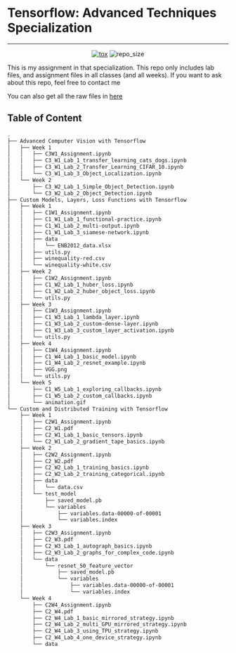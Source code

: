 # Tensorflow: Advanced Techniques Specialization
---

<p align="center">
	<a href="https://github.com/manabil/Tensorflow-Advanced-Techniques-Specialization/actions?workflow=ruff"><img
		alt="tox"
		src="https://github.com/manabil/Tensorflow-Advanced-Techniques-Specialization/workflows/Ruff/badge.svg"></a>
	<img src="https://img.shields.io/github/repo-size/manabil/Tensorflow-Advanced-Techniques-Specialization" alt="repo_size">
</p>

This is my assignment in that specialization. This repo only includes lab files, and assignment files in all classes (and all weeks). If you want to ask about this repo, feel free to contact me

You can also get all the raw files in [here](https://github.com/https-deeplearning-ai/tensorflow-3-public)

## Table of Content

```bash
.
├── Advanced Computer Vision with Tensorflow
│   ├── Week 1
│   │   ├── C3W1_Assignment.ipynb
│   │   ├── C3_W1_Lab_1_transfer_learning_cats_dogs.ipynb
│   │   ├── C3_W1_Lab_2_Transfer_Learning_CIFAR_10.ipynb
│   │   └── C3_W1_Lab_3_Object_Localization.ipynb
│   └── Week 2
│       ├── C3_W2_Lab_1_Simple_Object_Detection.ipynb
│       └── C3_W2_Lab_2_Object_Detection.ipynb
├── Custom Models, Layers, Loss Functions with Tensorflow
│   ├── Week 1
│   │   ├── C1W1_Assignment.ipynb
│   │   ├── C1_W1_Lab_1_functional-practice.ipynb
│   │   ├── C1_W1_Lab_2_multi-output.ipynb
│   │   ├── C1_W1_Lab_3_siamese-network.ipynb
│   │   ├── data
│   │   │   └── ENB2012_data.xlsx
│   │   ├── utils.py
│   │   ├── winequality-red.csv
│   │   └── winequality-white.csv
│   ├── Week 2
│   │   ├── C1W2_Assignment.ipynb
│   │   ├── C1_W2_Lab_1_huber_loss.ipynb
│   │   ├── C1_W2_Lab_2_huber_object_loss.ipynb
│   │   └── utils.py
│   ├── Week 3
│   │   ├── C1W3_Assignment.ipynb
│   │   ├── C1_W3_Lab_1_lambda_layer.ipynb
│   │   ├── C1_W3_Lab_2_custom-dense-layer.ipynb
│   │   ├── C1_W3_Lab_3_custom_layer_activation.ipynb
│   │   └── utils.py
│   ├── Week 4
│   │   ├── C1W4_Assignment.ipynb
│   │   ├── C1_W4_Lab_1_basic_model.ipynb
│   │   ├── C1_W4_Lab_2_resnet_example.ipynb
│   │   ├── VGG.png
│   │   └── utils.py
│   └── Week 5
│       ├── C1_W5_Lab_1_exploring_callbacks.ipynb
│       ├── C1_W5_Lab_2_custom_callbacks.ipynb
│       └── animation.gif
└── Custom and Distributed Training with Tensorflow
    ├── Week 1
    │   ├── C2W1_Assignment.ipynb
    │   ├── C2_W1.pdf
    │   ├── C2_W1_Lab_1_basic_tensors.ipynb
    │   └── C2_W1_Lab_2_gradient_tape_basics.ipynb
    ├── Week 2
    │   ├── C2W2_Assignment.ipynb
    │   ├── C2_W2.pdf
    │   ├── C2_W2_Lab_1_training_basics.ipynb
    │   ├── C2_W2_Lab_2_training_categorical.ipynb
    │   ├── data
    │   │   └── data.csv
    │   └── test_model
    │       ├── saved_model.pb
    │       └── variables
    │           ├── variables.data-00000-of-00001
    │           └── variables.index
    ├── Week 3
    │   ├── C2W3_Assignment.ipynb
    │   ├── C2_W3.pdf
    │   ├── C2_W3_Lab_1_autograph_basics.ipynb
    │   ├── C2_W3_Lab_2_graphs_for_complex_code.ipynb
    │   └── data
    │       └── resnet_50_feature_vector
    │           ├── saved_model.pb
    │           └── variables
    │               ├── variables.data-00000-of-00001
    │               └── variables.index
    └── Week 4
        ├── C2W4_Assignment.ipynb
        ├── C2_W4.pdf
        ├── C2_W4_Lab_1_basic_mirrored_strategy.ipynb
        ├── C2_W4_Lab_2_multi_GPU_mirrored_strategy.ipynb
        ├── C2_W4_Lab_3_using_TPU_strategy.ipynb
        ├── C2_W4_Lab_4_one_device_strategy.ipynb
        └── data
```
